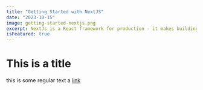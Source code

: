 ```yaml
---
title: "Getting Started with NextJS"
date: "2023-10-15"
image: getting-started-nextjs.png
excerpt: NextJs is a React framework for production - it makes building fullstack React applications and sites a breeze and ships with build-in SSR.
isFeatured: true
---
```


# This is a title

this is some regular text a [link](http://google.com/)
